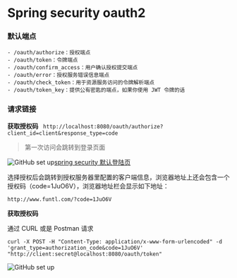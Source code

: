# Spring security oauth2


### 默认端点

```
- /oauth/authorize：授权端点
- /oauth/token：令牌端点
- /oauth/confirm_access：用户确认授权提交端点
- /oauth/error：授权服务错误信息端点
- /oauth/check_token：用于资源服务访问的令牌解析端点
- /oauth/token_key：提供公有密匙的端点，如果你使用 JWT 令牌的话
```

### 请求链接

**获取授权码**
` http://localhost:8080/oauth/authorize?client_id=client&response_type=code`
> 第一次访问会跳转到登录页面
  
![GitHub set up](https://www.funtl.com/assets1/Lusifer_20190401195014.png )[spring security 默认登陆页](url)

选择授权后会跳转到授权服务器里配置的客户端信息，浏览器地址上还会包含一个授权码（code=1JuO6V），浏览器地址栏会显示如下地址：

` http://www.funtl.com/?code=1JuO6V `

**获取授权码**

通过 CURL 或是 Postman 请求

```
curl -X POST -H "Content-Type: application/x-www-form-urlencoded" -d 'grant_type=authorization_code&code=1JuO6V' "http://client:secret@localhost:8080/oauth/token"
```
![GitHub set up](https://www.funtl.com/assets1/Lusifer_20190402232952.png )[](url)


